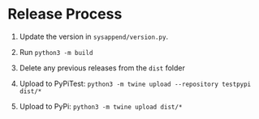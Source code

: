 # Release Process

1. Update the version in `sysappend/version.py`.

2. Run `python3 -m build`

3. Delete any previous releases from the `dist` folder

4. Upload to PyPiTest: `python3 -m twine upload --repository testpypi dist/*`
   
5. Upload to PyPi: `python3 -m twine upload dist/*` 

